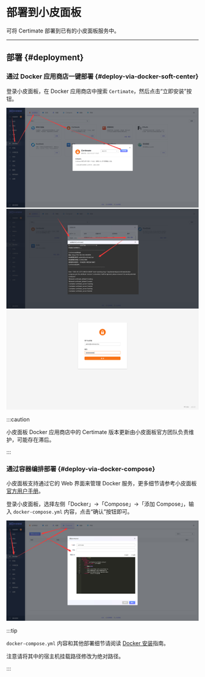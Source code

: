 ﻿# 部署到小皮面板

可将 Certimate 部署到已有的小皮面板服务中。

---

## 部署 {#deployment}

### 通过 Docker 应用商店一键部署 {#deploy-via-docker-soft-center}

登录小皮面板，在 Docker 应用商店中搜索 `Certimate`，然后点击“立即安装”按钮。

![屏幕截图](https://github.com/certimate-go/docs/blob/main/static/gh/installation_xppanel-1.zh.png?raw=true)
![屏幕截图](https://github.com/certimate-go/docs/blob/main/static/gh/installation_xppanel-2.zh.png?raw=true)
![屏幕截图](https://github.com/certimate-go/docs/blob/main/static/gh/installation_xppanel-3.zh.png?raw=true)

:::caution

小皮面板 Docker 应用商店中的 Certimate 版本更新由小皮面板官方团队负责维护，可能存在滞后。

:::

### 通过容器编排部署 {#deploy-via-docker-compose}

小皮面板支持通过它的 Web 界面来管理 Docker 服务，更多细节请参考小皮面板[官方用户手册](https://doc.xp.cn/linux)。

登录小皮面板，选择左侧「Docker」->「Compose」->「添加 Compose」，输入 `docker-compose.yml` 内容，点击“确认”按钮即可。

![屏幕截图](https://github.com/certimate-go/docs/blob/main/static/gh/installation_xppanel-4.zh.png?raw=true)

:::tip

`docker-compose.yml` 内容和其他部署细节请阅读 [Docker 安装](/docs/getting-started/installation/docker)指南。

注意请将其中的宿主机挂载路径修改为绝对路径。

:::
